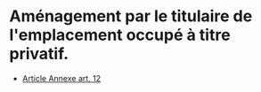 # Aménagement par le titulaire de l'emplacement occupé à titre privatif.

- [Article Annexe art. 12](article-annexe-art-12.md)
